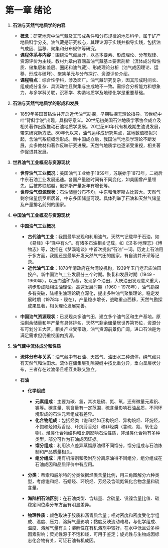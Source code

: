 # 第一章 绪论

1. **石油与天然气地质学的内容**

    * **概念**：研究地壳中油气藏及其形成条件和分布规律的地质科学，属于矿产地质科学分支。油气藏是研究核心，其理论源于实践并指导实践，包括油气成因、运移、聚集和分布规律等研究。
    * **课程体系与内容**：围绕油气藏展开，以基本要素、形成理论、分布规律、资源评价为主线。教材九章内容涵盖油气藏基本要素剖析（流体成分和性质、储集层和盖层、圈闭和油气藏）、形成理论分析（油气成因理论、运移、形成与破坏）、聚集单元与分布探讨、资源评价介绍。
    * **课程特点**：综合性学科，涉及面广。油气藏研究复杂，因其形成时间长、组成成分复杂、具流动性且聚集与生成地不一致。需综合分析能力和想象力，与多学科关联，沉积学、构造地质学及地球化学是重要基础。
2. **石油与天然气地质学的形成和发展**

    * 1859年美国首钻油井开启近代油气勘探，早期钻探无理论指导。19世纪中叶“背斜学说”出现，具指导意义。20世纪初美国石油地质学家协会成立及相关著作出版推动石油地质学发展。20世纪60年代有机晚期生油说发展，带来研究新方法。80年代以来，油气运移成研究焦点，盆地数值模拟兴起，含油气系统概念形成。新中国成立后，我国油气地质学理论不断发展，众多教材和著作反映研究进展。天然气地质学也逐渐受重视，相关著作促进其发展。
3. **世界油气工业概况与资源现状**

    * **世界油气工业概况**：美国油气工业始于1859年，苏联始于1873年，二战后中东石油工业发展迅速。各国产量随时间有不同变化，如美国曾产量领先，后被苏联超越，俄罗斯产量近年有增长等。
    * **世界油气资源现状**：石油储量分布不均，中东和俄罗斯占比较大。天然气剩余储量俄罗斯居首，中东多国储量可观。具体列举了石油和天然气储量及产量排名前列的国家。
4. **中国油气工业概况与资源现状**

    * **中国油气工业概况**

      * **古代油气工业**：我国最早发现和利用油气，天然气记载早于石油，如《易经》中“泽中有火”。有诸多石油相关记载，如《汉书·地理志》《博物志》等，沈括在《梦溪笔谈》中首次提出“石油”一词。历史上石油用于多方面，我国还是最早开发天然气气田的国家，有自流井开采等记录。
      * **近代油气工业**：1878年清政府在台湾设机构，1939年玉门老君庙油田投产。新中国油气工业发展分三个时期。恢复和发展时期（1949 - 1960年），以玉门油矿为基，发现多个油田，大庆油田发现意义重大，初步形成陆相生油理论。高速发展时期（1960 - 1978年），油气勘探多有突破，陆相生油理论确立深化，提出多种油气聚集理论。稳定发展时期（1978年 - 现在），产量稳步增长，战略重点西移，天然气勘探成果显著，相关理论发展完善。
    * **中国油气资源现状**：已发现众多油气田，建立多个油气区和生产基地。原油剩余储量和年产量有具体排名，天然气剩余储量居世界第15位，资源分布可划分五大区，相关产业受带动，油气资源前景仍广阔，进口石油是为满足需求但仍重视国内资源。
5. **油气藏中流体成分和性质**

    * **流体分布与关系**：油气藏中有石油、天然气、油田水三种流体，纯气藏只有天然气和油田水。流体在储集层孔隙裂缝中按比重分异，垂向呈层状分布，三者存在过渡带且相互关联又独立。
    * **石油**

      * **化学组成**

        * **元素组成**：主要为碳、氢，其次是硫、氮、氧，还有微量元素钒、镍等。碳含量、氢含量有一定范围，硫含量影响石油品质，不同环境形成的石油元素组成有差异。
        * **化合物组成**：包括烃类（饱和烃如正构烷烃、异构烷烃、环烷烃，不饱和烃如芳香烃、环烷芳香烃）和非烃类（含硫、氮、氧化合物）。烃类化合物结构和比例影响石油性质，非烃类化合物有多种类型，部分可作为石油成因证据。
        * **馏分组成**：利用沸点差异蒸馏原油得不同馏分，馏分组成与石油炼制和产品质量相关。
        * **组分组成**：用有机溶剂和吸附剂分离原油得不同组分，组分组成在石油成因和品质评价中有应用。
      * **分类**：蒂索和威尔特的分类依据烃类含量比例，用三角图解分六种类型，考虑饱和烃、石蜡烃、环烷烃、芳烃及含硫氮氧化合物含量和硫含量。
      * **海陆相石油区别**：在石油类型、含蜡量、含硫量、钒镍含量比值、碳稳定同位素分布方面有明显差异。
      * **物理性质**：颜色取决于胶质和沥青质含量；相对密度和密度受化学组成、温度、压力、溶解气量影响；黏度反映流动难易，与化学组成、温度、溶解气量有关；溶解性在有机溶剂中较好，在水中低且受多种因素影响；荧光性源于不饱和烃，可用于鉴定；旋光性与生物成因标志化合物有关，可证石油有机成因。
